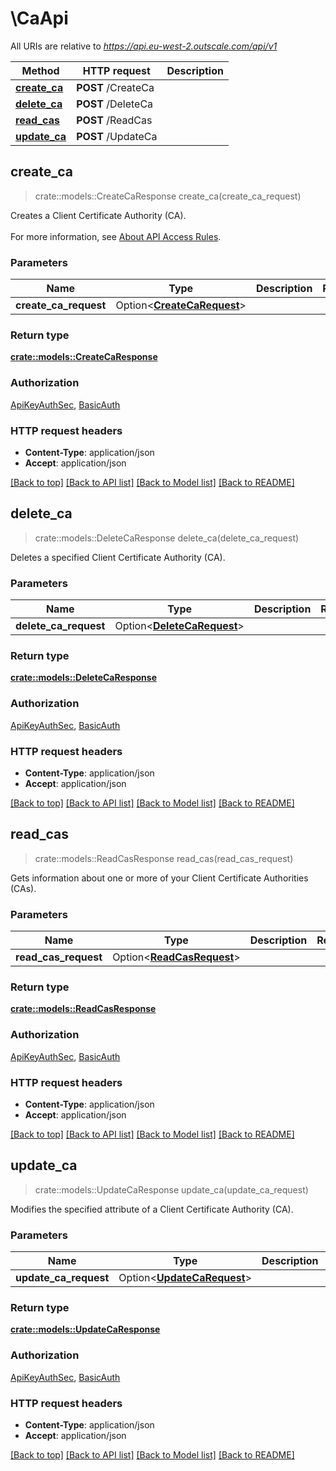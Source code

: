 # \CaApi

All URIs are relative to *https://api.eu-west-2.outscale.com/api/v1*

Method | HTTP request | Description
------------- | ------------- | -------------
[**create_ca**](CaApi.md#create_ca) | **POST** /CreateCa | 
[**delete_ca**](CaApi.md#delete_ca) | **POST** /DeleteCa | 
[**read_cas**](CaApi.md#read_cas) | **POST** /ReadCas | 
[**update_ca**](CaApi.md#update_ca) | **POST** /UpdateCa | 



## create_ca

> crate::models::CreateCaResponse create_ca(create_ca_request)


Creates a Client Certificate Authority (CA).<br /><br /> For more information, see [About API Access Rules](https://docs.outscale.com/en/userguide/About-API-Access-Rules.html).

### Parameters


Name | Type | Description  | Required | Notes
------------- | ------------- | ------------- | ------------- | -------------
**create_ca_request** | Option<[**CreateCaRequest**](CreateCaRequest.md)> |  |  |

### Return type

[**crate::models::CreateCaResponse**](CreateCaResponse.md)

### Authorization

[ApiKeyAuthSec](../README.md#ApiKeyAuthSec), [BasicAuth](../README.md#BasicAuth)

### HTTP request headers

- **Content-Type**: application/json
- **Accept**: application/json

[[Back to top]](#) [[Back to API list]](../README.md#documentation-for-api-endpoints) [[Back to Model list]](../README.md#documentation-for-models) [[Back to README]](../README.md)


## delete_ca

> crate::models::DeleteCaResponse delete_ca(delete_ca_request)


Deletes a specified Client Certificate Authority (CA).

### Parameters


Name | Type | Description  | Required | Notes
------------- | ------------- | ------------- | ------------- | -------------
**delete_ca_request** | Option<[**DeleteCaRequest**](DeleteCaRequest.md)> |  |  |

### Return type

[**crate::models::DeleteCaResponse**](DeleteCaResponse.md)

### Authorization

[ApiKeyAuthSec](../README.md#ApiKeyAuthSec), [BasicAuth](../README.md#BasicAuth)

### HTTP request headers

- **Content-Type**: application/json
- **Accept**: application/json

[[Back to top]](#) [[Back to API list]](../README.md#documentation-for-api-endpoints) [[Back to Model list]](../README.md#documentation-for-models) [[Back to README]](../README.md)


## read_cas

> crate::models::ReadCasResponse read_cas(read_cas_request)


Gets information about one or more of your Client Certificate Authorities (CAs).

### Parameters


Name | Type | Description  | Required | Notes
------------- | ------------- | ------------- | ------------- | -------------
**read_cas_request** | Option<[**ReadCasRequest**](ReadCasRequest.md)> |  |  |

### Return type

[**crate::models::ReadCasResponse**](ReadCasResponse.md)

### Authorization

[ApiKeyAuthSec](../README.md#ApiKeyAuthSec), [BasicAuth](../README.md#BasicAuth)

### HTTP request headers

- **Content-Type**: application/json
- **Accept**: application/json

[[Back to top]](#) [[Back to API list]](../README.md#documentation-for-api-endpoints) [[Back to Model list]](../README.md#documentation-for-models) [[Back to README]](../README.md)


## update_ca

> crate::models::UpdateCaResponse update_ca(update_ca_request)


Modifies the specified attribute of a Client Certificate Authority (CA).

### Parameters


Name | Type | Description  | Required | Notes
------------- | ------------- | ------------- | ------------- | -------------
**update_ca_request** | Option<[**UpdateCaRequest**](UpdateCaRequest.md)> |  |  |

### Return type

[**crate::models::UpdateCaResponse**](UpdateCaResponse.md)

### Authorization

[ApiKeyAuthSec](../README.md#ApiKeyAuthSec), [BasicAuth](../README.md#BasicAuth)

### HTTP request headers

- **Content-Type**: application/json
- **Accept**: application/json

[[Back to top]](#) [[Back to API list]](../README.md#documentation-for-api-endpoints) [[Back to Model list]](../README.md#documentation-for-models) [[Back to README]](../README.md)

